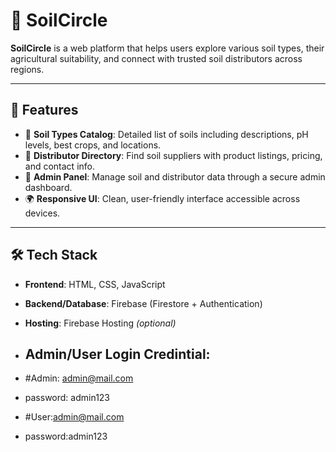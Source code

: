 # 🌱 SoilCircle

**SoilCircle** is a web platform that helps users explore various soil types, their agricultural suitability, and connect with trusted soil distributors across regions.

---

## 🚀 Features

- 🧪 **Soil Types Catalog**: Detailed list of soils including descriptions, pH levels, best crops, and locations.
- 🛒 **Distributor Directory**: Find soil suppliers with product listings, pricing, and contact info.
- 🔐 **Admin Panel**: Manage soil and distributor data through a secure admin dashboard.
- 🌍 **Responsive UI**: Clean, user-friendly interface accessible across devices.

---

## 🛠️ Tech Stack

- **Frontend**: HTML, CSS, JavaScript  
- **Backend/Database**: Firebase (Firestore + Authentication)  
- **Hosting**: Firebase Hosting *(optional)*

- ## Admin/User Login Credintial:
- #Admin: admin@mail.com
- password: admin123

- #User:admin@mail.com
- password:admin123
